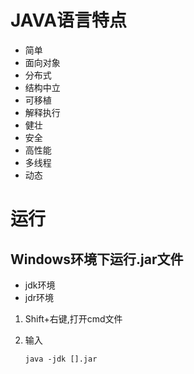 # JAVA语言特点

*    简单
*    面向对象
*    分布式
*    结构中立
*    可移植
*    解释执行
*    健壮
*    安全
*    高性能
*    多线程
*    动态

# 运行

## Windows环境下运行.jar文件

*    jdk环境
*    jdr环境

1.   Shift+右键,打开cmd文件

2.   输入

     ```
     java -jdk [].jar
     ```
